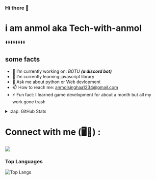 ### Hi there 👋

<!--
**Tech-with-anmol/Tech-with-anmol** is a ✨ _special_ ✨ repository because its `README.md` (this file) appears on your GitHub profile.

Here are some ideas to get you started:

- 🔭 I’m currently working on *BOTU* *(a discord bot)*
- 🌱 I’m currently learning javascript library
- 👯 I’m looking to collaborate on
- 🤔 I’m looking for help with 
- 💬 Ask me about python or Web devlopment
- 📫 How to reach me: anmolsinghaa1234@gmail.com 
- 😄 Pronouns: ...
- ⚡ Fun fact: I learned game development for about a month but all my work gone trash
-->
# i am anmol aka Tech-with-anmol
⬇️⬇️⬇️⬇️⬇️⬇️⬇️⬇️
## some facts

- 🔭 I’m currently working on: *BOTU* ***(a discord bot)***
- 🌱 I’m currently learning javascript library
- 💬 Ask me about python or Web devlopment
- 📫 How to reach me: anmolsinghaa1234@gmail.com 
- ⚡ Fun fact: I learned game development for about a month but all my work gone trash
<details>
  <summary>:zap: GitHub Stats</summary>

  <img align="left" alt="Tech-with-anmol's GitHub Stats" src="https://github-readme-stats.vercel.app/api?username=Tech-with-anmol&show_icons=true&hide_border=true&theme=radical" />

</details>

# Connect with me (🖥️📱) :

![](https://discord.c99.nl/widget/theme-4/759449383191969815.png)

### Top Languages
![Top Langs](https://github-readme-stats.vercel.app/api/top-langs/?username=Tech-with-anmol&theme=prussian&langs_count=10&hide=batchfile,toml,)
